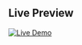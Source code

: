 ## Live Preview

[![Live Demo](https://img.shields.io/badge/Live%20Demo-000000?style=for-the-badge&logo=github&logoColor=white)](https://mohammed-awad-eng.github.io/Kasper/)
